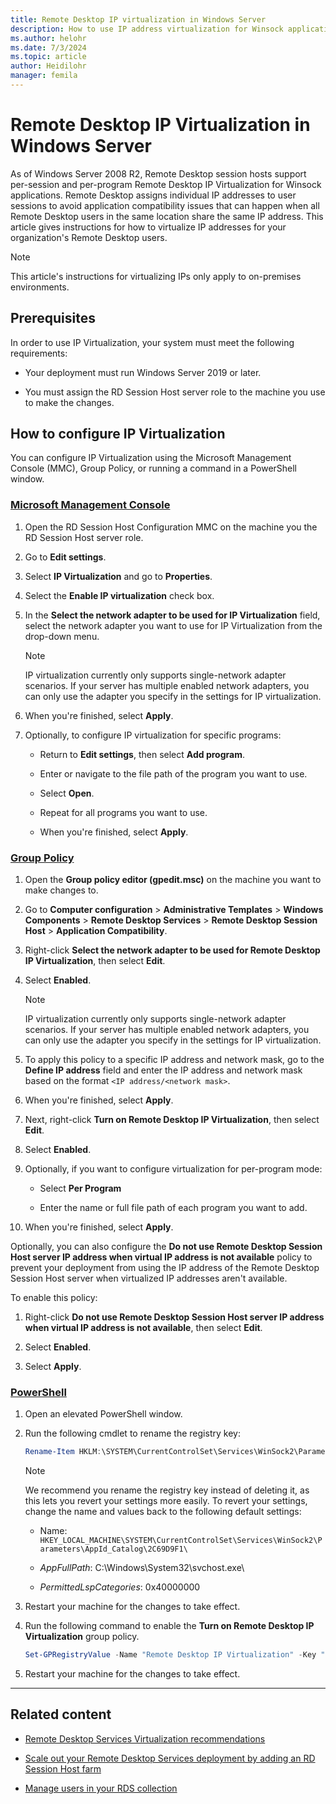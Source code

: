 ```yaml
---
title: Remote Desktop IP virtualization in Windows Server
description: How to use IP address virtualization for Winsock applications using Remote Desktop in Windows Server 2019 and later.
ms.author: helohr
ms.date: 7/3/2024
ms.topic: article
author: Heidilohr
manager: femila
---
```

# Remote Desktop IP Virtualization in Windows Server

As of Windows Server 2008 R2, Remote Desktop session hosts support per-session and per-program Remote Desktop IP Virtualization for Winsock applications. Remote Desktop assigns individual IP addresses to user sessions to avoid application compatibility issues that can happen when all Remote Desktop users in the same location share the same IP address. This article gives instructions for how to virtualize IP addresses for your organization's Remote Desktop users.

> [!NOTE]
> This article's instructions for virtualizing IPs only apply to on-premises environments.

## Prerequisites

In order to use IP Virtualization, your system must meet the following requirements:

- Your deployment must run Windows Server 2019 or later.

- You must assign the RD Session Host server role to the machine you use to make the changes.

## How to configure IP Virtualization

You can configure IP Virtualization using the Microsoft Management Console (MMC), Group Policy, or running a command in a PowerShell window.

### [Microsoft Management Console](#tab/mmc)

1. Open the RD Session Host Configuration MMC on the machine you the RD Session Host server role.

1. Go to **Edit settings**.

1. Select **IP Virtualization** and go to **Properties**.

1. Select the **Enable IP virtualization** check box.

1. In the **Select the network adapter to be used for IP Virtualization** field, select the network adapter you want to use for IP Virtualization from the drop-down menu.

   > [!NOTE]
   > IP virtualization currently only supports single-network adapter scenarios. If your server has multiple enabled network adapters, you can only use the adapter you specify in the settings for IP virtualization.

1. When you're finished, select **Apply**.

1. Optionally, to configure IP virtualization for specific programs:

   - Return to **Edit settings**, then select **Add program**.

   - Enter or navigate to the file path of the program you want to use.

   - Select **Open**.

   - Repeat for all programs you want to use.

   - When you're finished, select **Apply**.

### [Group Policy](#tab/group-policy)

1. Open the **Group policy editor (gpedit.msc)** on the machine you want to make changes to.

1. Go to **Computer configuration** > **Administrative Templates** > **Windows Components** > **Remote Desktop Services** > **Remote Desktop Session Host** > **Application Compatibility**.

1. Right-click **Select the network adapter to be used for Remote Desktop IP Virtualization**, then select **Edit**.

1. Select **Enabled**.

   > [!NOTE]
   > IP virtualization currently only supports single-network adapter scenarios. If your server has multiple enabled network adapters, you can only use the adapter you specify in the settings for IP virtualization.

1. To apply this policy to a specific IP address and network mask, go to the **Define IP address** field and enter the IP address and network mask based on the format `<IP address/<network mask>`.

1. When you're finished, select **Apply**.

1. Next, right-click **Turn on Remote Desktop IP Virtualization**, then select **Edit**.

1. Select **Enabled**.

1. Optionally, if you want to configure virtualization for per-program mode:

   - Select **Per Program**

   - Enter the name or full file path of each program you want to add.

1. When you're finished, select **Apply**.

Optionally, you can also configure the **Do not use Remote Desktop Session Host server IP address when virtual IP address is not available** policy to prevent your deployment from using the IP address of the Remote Desktop Session Host server when virtualized IP addresses aren't available.

To enable this policy:

1. Right-click **Do not use Remote Desktop Session Host server IP address when virtual IP address is not available**, then select **Edit**.

1. Select **Enabled**.

1. Select **Apply**.

### [PowerShell](#tab/powershell)

1. Open an elevated PowerShell window.

1. Run the following cmdlet to rename the registry key:

   ```powershell
   Rename-Item HKLM:\SYSTEM\CurrentControlSet\Services\WinSock2\Parameters\AppId_Catalog\2C69D9F1 Backup_2C69D9F1
   ```

   > [!NOTE]
   > We recommend you rename the registry key instead of deleting it, as this lets you revert your settings more easily. To revert your settings, change the name and values back to the following default settings:
   >
   > - Name: `HKEY_LOCAL_MACHINE\SYSTEM\CurrentControlSet\Services\WinSock2\Parameters\AppId_Catalog\2C69D9F1\`
   >
   >- *AppFullPath*: C:\Windows\System32\svchost.exe\
   >
   >- *PermittedLspCategories*: 0x40000000

1. Restart your machine for the changes to take effect.

1. Run the following command to enable the **Turn on Remote Desktop IP Virtualization** group policy.

   ```powershell
   Set-GPRegistryValue -Name "Remote Desktop IP Virtualization" -Key "HKLM\SOFTWARE\Policies\Microsoft\Windows NT\Terminal Services" -ValueName "IPFilterBitmaps" -Type DWORD -Value 1
   ```

1. Restart your machine for the changes to take effect.

---

## Related content

- [Remote Desktop Services Virtualization recommendations](rds-vdi-recommendations.md)

- [Scale out your Remote Desktop Services deployment by adding an RD Session Host farm](rds-scale-rdsh-farm.md)

- [Manage users in your RDS collection](rds-user-management.md)